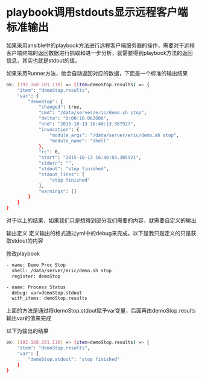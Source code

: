 # playbook调用stdouts显示远程客户端标准输出

如果采用ansible中的playbook方法进行远程客户端服务器的操作，需要对于远程客户端终端的返回数据进行抓取和进一步分析，就需要得到playbook方法的返回信息，其实也就是stdout的值。

如果采用Runner方法，他会自动返回对应的数据，下面是一个标准的输出结果

```bash
ok: [192.168.101.110] => (item=demoStop.results) => {
    "item": "demoStop.results", 
    "var": {
        "demoStop": {
            "changed": true, 
            "cmd": "/data/server/eric/demo.sh stop", 
            "delta": "0:00:10.062006", 
            "end": "2015-10-13 16:40:13.367927", 
            "invocation": {
                "module_args": "/data/server/eric/demo.sh stop", 
                "module_name": "shell"
            }, 
            "rc": 0, 
            "start": "2015-10-13 16:40:03.305921", 
            "stderr": "", 
            "stdout": "stop finished", 
            "stdout_lines": [
                "stop finished"
            ], 
            "warnings": []
        }
    }
}
```

对于以上的结果，如果我们只是想得到部分我们需要的内容，就需要自定义的输出

输出定义
定义输出的格式通过yml中的debug来完成。以下是我只是定义的只是获取stdout的内容

修改playbook

```bash
- name: Demo Proc Stop
  shell: /data/server/eric/demo.sh stop
  register: demoStop

- name: Process Status
  debug: var=demoStop.stdout
  with_items: demoStop.results
```

上面的方法是通过将demoStop.stdout赋予var变量，后面再由demoStop.results输出var的值来完成

以下为输出的结果

```bash
ok: [192.168.101.110] => (item=demoStop.results) => {
    "item": "demoStop.results", 
    "var": {
        "demoStop.stdout": "stop finished"
    }
}
```